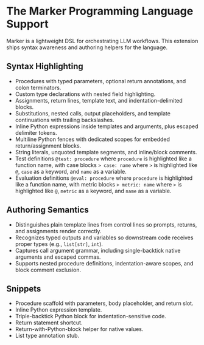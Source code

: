 # The Marker Programming Language Support

Marker is a lightweight DSL for orchestrating LLM workflows. This extension ships syntax awareness and authoring helpers for the language.

## Syntax Highlighting
- Procedures with typed parameters, optional return annotations, and colon terminators.
- Custom type declarations with nested field highlighting.
- Assignments, return lines, template text, and indentation-delimited blocks.
- Substitutions, nested calls, output placeholders, and template continuations with trailing backslashes.
- Inline Python expressions inside templates and arguments, plus escaped delimiter tokens.
- Multiline Python fences with dedicated scopes for embedded return/assignment blocks.
- String literals, unquoted template segments, and inline/block comments.
- Test definitions `@test: procedure` where `procedure` is highlighted like a function name, with case blocks `> case: name` where `>` is highlighted like `@`, `case` as a keyword, and `name` as a variable.
- Evaluation definitions `@eval: procedure` where `procedure` is highlighted like a function name, with metric blocks `> metric: name` where `>` is highlighted like `@`, `metric` as a keyword, and `name` as a variable.

## Authoring Semantics
- Distinguishes plain template lines from control lines so prompts, returns, and assignments render correctly.
- Recognizes typed outputs and variables so downstream code receives proper types (e.g., `list[str]`, `int`).
- Captures call argument grammar, including single-backtick native arguments and escaped commas.
- Supports nested procedure definitions, indentation-aware scopes, and block comment exclusion.

## Snippets
- Procedure scaffold with parameters, body placeholder, and return slot.
- Inline Python expression template.
- Triple-backtick Python block for indentation-sensitive code.
- Return statement shortcut.
- Return-with-Python-block helper for native values.
- List type annotation stub.


